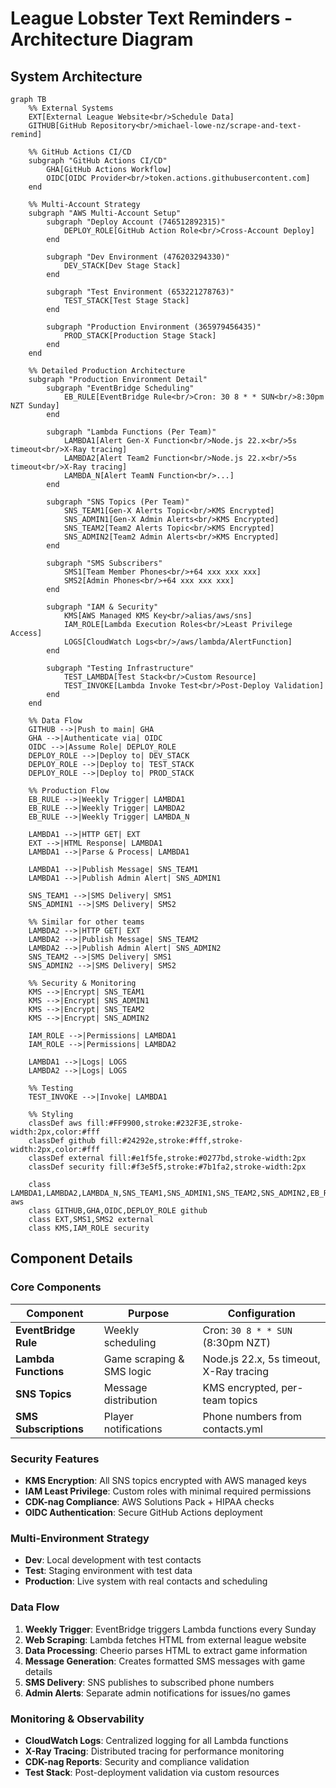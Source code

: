 # League Lobster Text Reminders - Architecture Diagram

## System Architecture

```mermaid
graph TB
    %% External Systems
    EXT[External League Website<br/>Schedule Data] 
    GITHUB[GitHub Repository<br/>michael-lowe-nz/scrape-and-text-remind]
    
    %% GitHub Actions CI/CD
    subgraph "GitHub Actions CI/CD"
        GHA[GitHub Actions Workflow]
        OIDC[OIDC Provider<br/>token.actions.githubusercontent.com]
    end
    
    %% Multi-Account Strategy
    subgraph "AWS Multi-Account Setup"
        subgraph "Deploy Account (746512892315)"
            DEPLOY_ROLE[GitHub Action Role<br/>Cross-Account Deploy]
        end
        
        subgraph "Dev Environment (476203294330)"
            DEV_STACK[Dev Stage Stack]
        end
        
        subgraph "Test Environment (653221278763)"
            TEST_STACK[Test Stage Stack]
        end
        
        subgraph "Production Environment (365979456435)"
            PROD_STACK[Production Stage Stack]
        end
    end
    
    %% Detailed Production Architecture
    subgraph "Production Environment Detail"
        subgraph "EventBridge Scheduling"
            EB_RULE[EventBridge Rule<br/>Cron: 30 8 * * SUN<br/>8:30pm NZT Sunday]
        end
        
        subgraph "Lambda Functions (Per Team)"
            LAMBDA1[Alert Gen-X Function<br/>Node.js 22.x<br/>5s timeout<br/>X-Ray tracing]
            LAMBDA2[Alert Team2 Function<br/>Node.js 22.x<br/>5s timeout<br/>X-Ray tracing]
            LAMBDA_N[Alert TeamN Function<br/>...]
        end
        
        subgraph "SNS Topics (Per Team)"
            SNS_TEAM1[Gen-X Alerts Topic<br/>KMS Encrypted]
            SNS_ADMIN1[Gen-X Admin Alerts<br/>KMS Encrypted]
            SNS_TEAM2[Team2 Alerts Topic<br/>KMS Encrypted]
            SNS_ADMIN2[Team2 Admin Alerts<br/>KMS Encrypted]
        end
        
        subgraph "SMS Subscribers"
            SMS1[Team Member Phones<br/>+64 xxx xxx xxx]
            SMS2[Admin Phones<br/>+64 xxx xxx xxx]
        end
        
        subgraph "IAM & Security"
            KMS[AWS Managed KMS Key<br/>alias/aws/sns]
            IAM_ROLE[Lambda Execution Roles<br/>Least Privilege Access]
            LOGS[CloudWatch Logs<br/>/aws/lambda/AlertFunction]
        end
        
        subgraph "Testing Infrastructure"
            TEST_LAMBDA[Test Stack<br/>Custom Resource]
            TEST_INVOKE[Lambda Invoke Test<br/>Post-Deploy Validation]
        end
    end
    
    %% Data Flow
    GITHUB -->|Push to main| GHA
    GHA -->|Authenticate via| OIDC
    OIDC -->|Assume Role| DEPLOY_ROLE
    DEPLOY_ROLE -->|Deploy to| DEV_STACK
    DEPLOY_ROLE -->|Deploy to| TEST_STACK
    DEPLOY_ROLE -->|Deploy to| PROD_STACK
    
    %% Production Flow
    EB_RULE -->|Weekly Trigger| LAMBDA1
    EB_RULE -->|Weekly Trigger| LAMBDA2
    EB_RULE -->|Weekly Trigger| LAMBDA_N
    
    LAMBDA1 -->|HTTP GET| EXT
    EXT -->|HTML Response| LAMBDA1
    LAMBDA1 -->|Parse & Process| LAMBDA1
    
    LAMBDA1 -->|Publish Message| SNS_TEAM1
    LAMBDA1 -->|Publish Admin Alert| SNS_ADMIN1
    
    SNS_TEAM1 -->|SMS Delivery| SMS1
    SNS_ADMIN1 -->|SMS Delivery| SMS2
    
    %% Similar for other teams
    LAMBDA2 -->|HTTP GET| EXT
    LAMBDA2 -->|Publish Message| SNS_TEAM2
    LAMBDA2 -->|Publish Admin Alert| SNS_ADMIN2
    SNS_TEAM2 -->|SMS Delivery| SMS1
    SNS_ADMIN2 -->|SMS Delivery| SMS2
    
    %% Security & Monitoring
    KMS -->|Encrypt| SNS_TEAM1
    KMS -->|Encrypt| SNS_ADMIN1
    KMS -->|Encrypt| SNS_TEAM2
    KMS -->|Encrypt| SNS_ADMIN2
    
    IAM_ROLE -->|Permissions| LAMBDA1
    IAM_ROLE -->|Permissions| LAMBDA2
    
    LAMBDA1 -->|Logs| LOGS
    LAMBDA2 -->|Logs| LOGS
    
    %% Testing
    TEST_INVOKE -->|Invoke| LAMBDA1
    
    %% Styling
    classDef aws fill:#FF9900,stroke:#232F3E,stroke-width:2px,color:#fff
    classDef github fill:#24292e,stroke:#fff,stroke-width:2px,color:#fff
    classDef external fill:#e1f5fe,stroke:#0277bd,stroke-width:2px
    classDef security fill:#f3e5f5,stroke:#7b1fa2,stroke-width:2px
    
    class LAMBDA1,LAMBDA2,LAMBDA_N,SNS_TEAM1,SNS_ADMIN1,SNS_TEAM2,SNS_ADMIN2,EB_RULE,KMS,IAM_ROLE,LOGS,TEST_LAMBDA,TEST_INVOKE aws
    class GITHUB,GHA,OIDC,DEPLOY_ROLE github
    class EXT,SMS1,SMS2 external
    class KMS,IAM_ROLE security
```

## Component Details

### **Core Components**

| Component | Purpose | Configuration |
|-----------|---------|---------------|
| **EventBridge Rule** | Weekly scheduling | Cron: `30 8 * * SUN` (8:30pm NZT) |
| **Lambda Functions** | Game scraping & SMS logic | Node.js 22.x, 5s timeout, X-Ray tracing |
| **SNS Topics** | Message distribution | KMS encrypted, per-team topics |
| **SMS Subscriptions** | Player notifications | Phone numbers from contacts.yml |

### **Security Features**

- **KMS Encryption**: All SNS topics encrypted with AWS managed keys
- **IAM Least Privilege**: Custom roles with minimal required permissions
- **CDK-nag Compliance**: AWS Solutions Pack + HIPAA checks
- **OIDC Authentication**: Secure GitHub Actions deployment

### **Multi-Environment Strategy**

- **Dev**: Local development with test contacts
- **Test**: Staging environment with test data
- **Production**: Live system with real contacts and scheduling

### **Data Flow**

1. **Weekly Trigger**: EventBridge triggers Lambda functions every Sunday
2. **Web Scraping**: Lambda fetches HTML from external league website
3. **Data Processing**: Cheerio parses HTML to extract game information
4. **Message Generation**: Creates formatted SMS messages with game details
5. **SMS Delivery**: SNS publishes to subscribed phone numbers
6. **Admin Alerts**: Separate admin notifications for issues/no games

### **Monitoring & Observability**

- **CloudWatch Logs**: Centralized logging for all Lambda functions
- **X-Ray Tracing**: Distributed tracing for performance monitoring
- **CDK-nag Reports**: Security and compliance validation
- **Test Stack**: Post-deployment validation via custom resources
